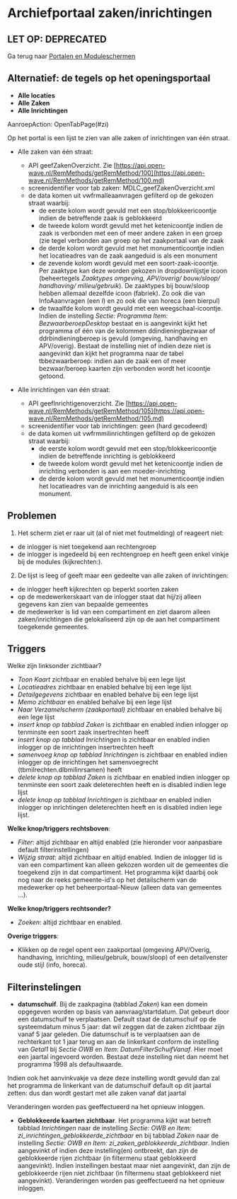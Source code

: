 # Archiefportaal zaken/inrichtingen

## LET OP: DEPRECATED

Ga terug naar [Portalen en Moduleschermen](/probleemoplossing/portalen_en_moduleschermen/README.md)

## Alternatief: de tegels op het openingsportaal

- **Alle locaties**
- **Alle Zaken**
- **Alle Inrichtingen**

AanroepAction: OpenTabPage(#zi)

Op het portal is een lijst te zien van alle zaken of inrichtingen van één straat.

- Alle zaken van één straat:

  - API geefZakenOverzicht. Zie [https://api.open-wave.nl/RemMethods/getRemMethod/100](https://api.open-wave.nl/RemMethods/getRemMethod/100.md)
  - screenidentifier voor tab zaken: MDLC_geefZakenOverzicht.xml
  - de data komen uit vwfrmalleaanvragen gefilterd op de gekozen straat waarbij:
    - de eerste kolom wordt gevuld met een stop/blokkeericoontje indien de betreffende zaak is geblokkeerd
    - de tweede kolom wordt gevuld met het ketenicoontje indien de zaak is verbonden met een of meer andere zaken in een groep (zie tegel verbonden aan groep op het zaakportaal van de zaak
    - de derde kolom wordt gevuld met het monumenticoontje indien het locatieadres van de zaak aangeduid is als een monument
    - de zevende kolom wordt gevuld met een soort-zaak-icoontje. Per zaaktype kan deze worden gekozen in dropdownlijstje icoon (beheertegels _Zaaktypes omgeving, APV/overig/ bouw/sloop/ handhaving/ milieu/gebruik_). De zaaktypes bij bouw/sloop hebben allemaal dezelfde icoon (fabriek). Zo ook die van InfoAaanvragen (een _I_) en zo ook die van horeca (een bierpul)
    - de twaalfde kolom wordt gevuld met een weegschaal-icoontje. Indien de instelling _Sectie: Programma Item: BezwaarberoepDesktop_ bestaat en is aangevinkt kijkt het programma of één van de kolommen ddindieningbezwaar of ddrbindieningberoep is gevuld (omgeving, handhaving en APV/overig). Bestaat de instelling niet of indien deze niet is aangevinkt dan kijkt het programma naar de tabel tbbezwaarberoep: indien aan de zaak een of meer bezwaar/beroep kaarten zijn verbonden wordt het icoontje getoond.

- Alle inrichtingen van één straat:
  - API geefInrichtigenoverzicht. Zie [https://api.open-wave.nl/RemMethods/getRemMethod/105](https://api.open-wave.nl/RemMethods/getRemMethod/105.md)
  - screenidentifier voor tab inrichtingen: geen (hard gecodeerd)
  - de data komen uit vwfrmmilinrichtingen gefilterd op de gekozen straat waarbij:
    - de eerste kolom wordt gevuld met een stop/blokkeericoontje indien de betreffende inrichting is geblokkeerd
    - de tweede kolom wordt gevuld met het ketenicoontje indien de inrichting verbonden is aan een moeder-inrichting
    - de derde kolom wordt gevuld met het monumenticoontje indien het locatieadres van de inrichting aangeduid is als een monument.

## Problemen

1. Het scherm ziet er raar uit (al of niet met foutmelding) of reageert niet:

- de inlogger is niet toegekend aan rechtengroep
- de inlogger is ingedeeld bij een rechtengroep en heeft geen enkel vinkje bij de modules (kijkrechten:).

2. De lijst is leeg of geeft maar een gedeelte van alle zaken of inrichtingen:

- de inlogger heeft kijkrechten op beperkt soorten zaken
- op de medewerkerskaart van de inlogger staat dat hij/zij alleen gegevens kan zien van bepaalde gemeentes
- de medewerker is lid van een compartiment en ziet daarom alleen zaken/inrichtingen die gelokaliseerd zijn op de aan het compartiment toegekende gemeentes.

## Triggers

Welke zijn linksonder zichtbaar?

- _Toon Kaart_ zichtbaar en enabled behalve bij een lege lijst
- _Locatieadres_ zichtbaar en enabled behalve bij een lege lijst
- _Detailgegevens_ zichtbaar en enabled behalve bij een lege lijst
- _Memo zichtbaar_ en enabled behalve bij een lege lijst
- _Naar Verzamelscherm (zaakportaal)_ zichtbaar en enabled behalve bij een lege lijst
- _insert knop op tabblad Zaken_ is zichtbaar en enabled indien inlogger op tenminste een soort zaak insertrechten heeft
- _insert knop op tabblad Inrichtingen_ is zichtbaar en enabled indien inlogger op de inrichtingen insertrechten heeft
- _samenvoeg knop op tabblad Inrichtingen_ is zichtbaar en enabled indien inlogger op de inrichtingen het samenvoegrecht (tbmilrechten.dlbmilinrsamen) heeft
- _delete knop op tabblad Zaken_ is zichtbaar en enabled indien inlogger op tenminste een soort zaak deleterechten heeft en is disabled indien lege lijst
- _delete knop op tabblad Inrichtingen_ is zichtbaar en enabled indien inlogger op inrichtingen deleterechten heeft en is disabled indien lege lijst.

**Welke knop/triggers rechtsboven**:

- _Filter_: altijd zichtbaar en altijd enabled (zie hieronder voor aanpasbare default filterinstellingen)
- _Wijzig straat_: altijd zichtbaar en altijd enabled. Indien de inlogger lid is van een compartiment kan alleen gekozen worden uit de gemeentes die toegekend zijn in dat compartiment. Het programma kijkt daarbij ook nog naar de reeks gemeente-id's op het detailscherm van de medewerker op het beheerportaal-Nieuw (alleen data van gemeentes …).

**Welke knop/triggers rechtsonder?**

- _Zoeken_: altijd zichtbaar en enabled.

**Overige triggers**:

- Klikken op de regel opent een zaakportaal (omgeving APV/Overig, handhaving, inrichting, milieu/gebruik, bouw/sloop) of een detailvenster oude stijl (info, horeca).

## Filterinstelingen

- **datumschuif**. Bij de zaakpagina (tabblad _Zaken_) kan een domein opgegeven worden op basis van aanvraag/startdatum. Dat gebeurt door een datumschuif te verplaatsen. Default staat de datumschuif op de systeemdatum minus 5 jaar: dat wil zeggen dat de zaken zichtbaar zijn vanaf 5 jaar geleden. Die datumschuif is te verplaatsen aan de rechterkant tot 1 jaar terug en aan de linkerkant conform de instelling van _Getal1_ bij _Sectie OWB_ en _Item: DatumFilterSchuifVanaf_. Hier moet een jaartal ingevoerd worden. Bestaat deze instelling niet dan neemt het programma 1998 als defaultwaarde.

Indien ook het aanvinkvakje va deze deze instelling wordt gevuld dan zal het programma de linkerkant van de datumschuif default op dit jaartal zetten: dus dan wordt gestart met alle zaken vanaf dat jaartal

Veranderingen worden pas geeffectueerd na het opnieuw inloggen.

- **Geblokkeerde kaarten zichtbaar**. Het programma kijkt wat betreft tabblad _Inrichtingen_ naar de instelling _Sectie: OWB en Item: zi_inrichtingen_geblokkeerde_zichtbaar_ en bij tabblad _Zaken_ naar de instelling _Sectie: OWB en Item: zi_zaken_geblokkeerde_zichtbaar_. Indien aangevinkt of indien deze instelling(en) ontbreekt, dan zijn de geblokkeerde rijen zichtbaar (in filtermenu staat geblokkeerd aangevinkt). Indien instellingen bestaat maar niet aangevinkt, dan zijn de geblokkeerde rijen niet zichtbaar (in filtermenu staat geblokkeerd niet aangevinkt). Veranderingen worden pas geeffectueerd na het opnieuw inloggen.
